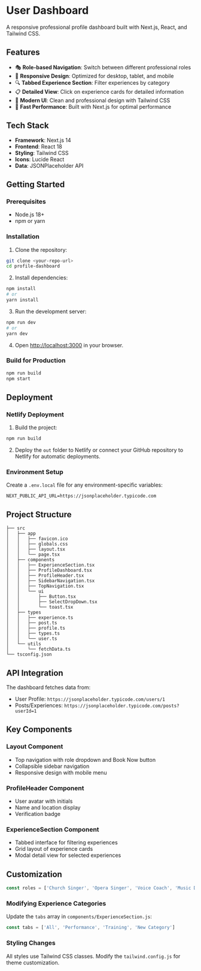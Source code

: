 # User Dashboard

A responsive professional profile dashboard built with Next.js, React, and Tailwind CSS.

## Features

- 🎭 **Role-based Navigation**: Switch between different professional roles
- 📱 **Responsive Design**: Optimized for desktop, tablet, and mobile
- 🔍 **Tabbed Experience Section**: Filter experiences by category
- 📋 **Detailed View**: Click on experience cards for detailed information
- 🎨 **Modern UI**: Clean and professional design with Tailwind CSS
- 🚀 **Fast Performance**: Built with Next.js for optimal performance

## Tech Stack

- **Framework**: Next.js 14
- **Frontend**: React 18
- **Styling**: Tailwind CSS
- **Icons**: Lucide React
- **Data**: JSONPlaceholder API

## Getting Started

### Prerequisites

- Node.js 18+ 
- npm or yarn

### Installation

1. Clone the repository:
```bash
git clone <your-repo-url>
cd profile-dashboard
```

2. Install dependencies:
```bash
npm install
# or
yarn install
```

3. Run the development server:
```bash
npm run dev
# or
yarn dev
```

4. Open [http://localhost:3000](http://localhost:3000) in your browser.

### Build for Production

```bash
npm run build
npm start
```

## Deployment

### Netlify Deployment

1. Build the project:
```bash
npm run build
```

2. Deploy the `out` folder to Netlify or connect your GitHub repository to Netlify for automatic deployments.

### Environment Setup

Create a `.env.local` file for any environment-specific variables:

```env
NEXT_PUBLIC_API_URL=https://jsonplaceholder.typicode.com
```

## Project Structure

```
├── src
│   ├── app
│   │   ├── favicon.ico
│   │   ├── globals.css
│   │   ├── layout.tsx
│   │   └── page.tsx
│   ├── components
│   │   ├── ExperienceSection.tsx
│   │   ├── ProfileDashboard.tsx
│   │   ├── ProfileHeader.tsx
│   │   ├── SidebarNavigation.tsx
│   │   ├── TopNavigation.tsx
│   │   └── ui
│   │       ├── Button.tsx
│   │       ├── SelectDropDown.tsx
│   │       └── toast.tsx
│   ├── types
│   │   ├── experience.ts
│   │   ├── post.ts
│   │   ├── profile.ts
│   │   ├── types.ts
│   │   └── user.ts
│   └── utils
│       └── fetchData.ts
└── tsconfig.json
```

## API Integration

The dashboard fetches data from:
- User Profile: `https://jsonplaceholder.typicode.com/users/1`
- Posts/Experiences: `https://jsonplaceholder.typicode.com/posts?userId=1`

## Key Components

### Layout Component
- Top navigation with role dropdown and Book Now button
- Collapsible sidebar navigation
- Responsive design with mobile menu

### ProfileHeader Component  
- User avatar with initials
- Name and location display
- Verification badge

### ExperienceSection Component
- Tabbed interface for filtering experiences
- Grid layout of experience cards
- Modal detail view for selected experiences

## Customization


```javascript
const roles = ['Church Singer', 'Opera Singer', 'Voice Coach', 'Music Director', 'New Role']
```

### Modifying Experience Categories
Update the `tabs` array in `components/ExperienceSection.js`:

```javascript
const tabs = ['All', 'Performance', 'Training', 'New Category']
```

### Styling Changes
All styles use Tailwind CSS classes. Modify the `tailwind.config.js` for theme customization.
